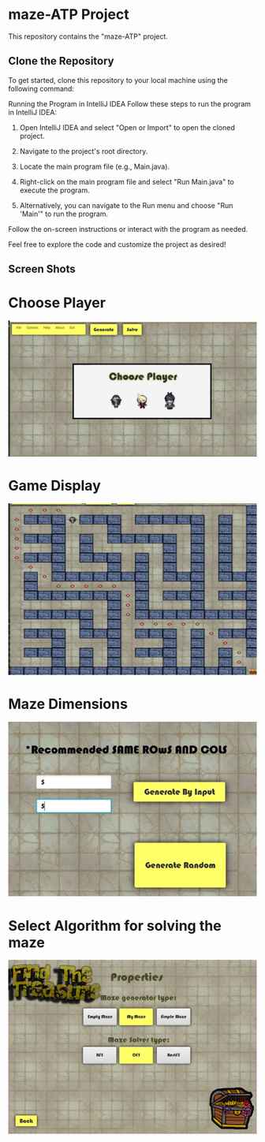 # maze-ATP Project
This repository contains the "maze-ATP" project.

## Clone the Repository
To get started, clone this repository to your local machine using the following command:

 Running the Program in IntelliJ IDEA
Follow these steps to run the program in IntelliJ IDEA:

1. Open IntelliJ IDEA and select "Open or Import" to open the cloned project.

2. Navigate to the project's root directory.

3. Locate the main program file (e.g., Main.java).

4. Right-click on the main program file and select "Run Main.java" to execute the program.

5. Alternatively, you can navigate to the Run menu and choose "Run 'Main'" to run the program.

Follow the on-screen instructions or interact with the program as needed.

Feel free to explore the code and customize the project as desired!

## Screen Shots
# Choose Player
  <img src="DisplayForReadme/ChosePlayer.JPG" >

# Game Display
  <img src="DisplayForReadme/GameDisplay.JPG" >

# Maze Dimensions
  <img src="DisplayForReadme/SelectDimensions.JPG" >

# Select Algorithm for solving the maze
  <img src="DisplayForReadme/SelectingAlgorithm.JPG" >
